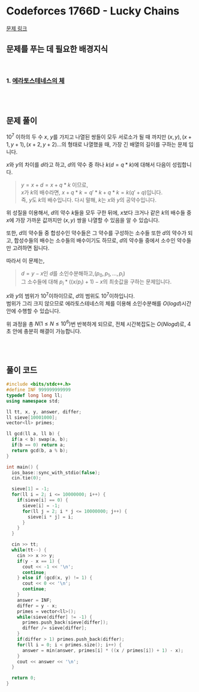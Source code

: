 # Codeforces 1766D - Lucky Chains

[문제 링크](https://codeforces.com/problemset/problem/1766/D)

## 문제를 푸는 데 필요한 배경지식

<br />

### 1. [에라토스테네스의 체](https://codecamper.me/blog/142/)

<br />
<br />

## 문제 풀이

$10^7$ 이하의 두 수 $x$, $y$를 가지고 나열된 쌍들이 모두 서로소가 될 때 까지만 $(x, y), (x+1, y+1), (x+2, y+2)...$의 형태로 나열했을 때, 가장 긴 배열의 길이를 구하는 문제 입니다.

$x$와 $y$의 차이를 $d$라고 하고, $d$의 약수 중 하나 $k(d = q*k)$에 대해서 다음이 성립합니다.

> $y = x + d = x + q * k$ 이므로,  
> $x$가 $k$의 배수라면, $x + q * k = q' * k + q * k = k(q' + q)$입니다.  
> 즉, $y$도 $k$의 배수입니다. 다시 말해, $k$는 $x$와 $y$의 공약수입니다.

위 성질을 이용해서, $d$의 약수 $k$들을 모두 구한 뒤에, $x$보다 크거나 같은 $k$의 배수들 중 $x$에 가장 가까운 값까지만 $(x, y)$ 쌍을 나열할 수 있음을 알 수 있습니다.

또한, $d$의 약수들 중 합성수인 약수들은 그 약수를 구성하는 소수들 또한 $d$의 약수가 되고, 합성수들의 배수는 소수들의 배수이기도 하므로, $d$의 약수들 중에서 소수인 약수들만 고려하면 됩니다.

따라서 이 문제는,

> $d = y - x$인 $d$를 소인수분해하고,$(p_0, p_1, ..., p_i)$  
> 그 소수들에 대해 $p_i * ((x / p_i) + 1) - x$의 최솟값을 구하는 문제입니다.

$x$와 $y$의 범위가 $10^7$이하이므로, $d$의 범위도 $10^7$이하입니다.  
범위가 그리 크지 않으므로 에라토스테네스의 체를 이용해 소인수분해를 $O(log d)$시간 안에 수행할 수 있습니다.

위 과정을 총 $N(1 \le N \le 10^6)$번 반복하게 되므로, 전체 시간복잡도는 $O(Nlogd)$로, 4초 안에 충분히 해결이 가능합니다.

<br />
<br />

## 풀이 코드

```CPP
#include <bits/stdc++.h>
#define INF 999999999999
typedef long long ll;
using namespace std;

ll tt, x, y, answer, differ;
ll sieve[10001000];
vector<ll> primes;

ll gcd(ll a, ll b) {
  if(a < b) swap(a, b);
  if(b == 0) return a;
  return gcd(b, a % b);
}

int main() {
  ios_base::sync_with_stdio(false);
  cin.tie(0);

  sieve[1] = -1;
  for(ll i = 2; i <= 10000000; i++) {
    if(sieve[i] == 0) {
      sieve[i] = -1;
      for(ll j = 2; i * j <= 10000000; j++) {
        sieve[i * j] = i;
      }
    }
  }

  cin >> tt;
  while(tt--) {
    cin >> x >> y;
    if(y - x == 1) {
      cout << -1 << '\n';
      continue;
    } else if (gcd(x, y) != 1) {
      cout << 0 << '\n';
      continue;
    }
    answer = INF;
    differ = y - x;
    primes = vector<ll>();
    while(sieve[differ] != -1) {
      primes.push_back(sieve[differ]);
      differ /= sieve[differ];
    }
    if(differ > 1) primes.push_back(differ);
    for(ll i = 0; i < primes.size(); i++) {
      answer = min(answer, primes[i] * ((x / primes[i]) + 1) - x);
    }
    cout << answer << '\n';
  }

  return 0;
}
```
